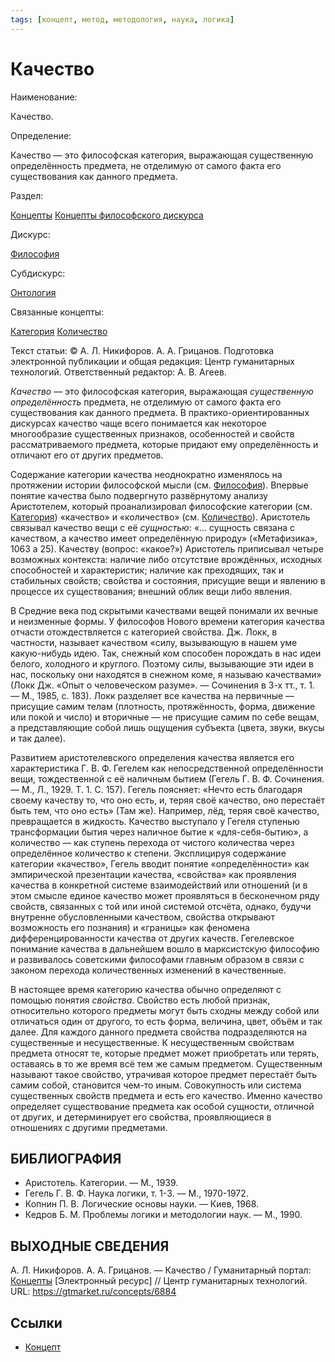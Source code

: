 ```yaml
---
tags: [концепт, метод, методология, наука, логика]
---
```

# Качество

Наименование:

Качество.

Определение:

Качество — это философская категория, выражающая существенную определённость предмета, не отделимую от самого факта его существования как данного предмета.

Раздел:

[Концепты](https://gtmarket.ru/concepts/)  [Концепты философского дискурса](https://gtmarket.ru/concepts/philosophical-concepts)

Дискурс:

[Философия](https://gtmarket.ru/concepts/6862)

Субдискурс:

[Онтология](https://gtmarket.ru/concepts/6847)

Связанные концепты:

[Категория](https://gtmarket.ru/concepts/6880) [Количество](https://gtmarket.ru/concepts/6885)

Текст статьи: © А. Л. Никифоров. А. А. Грицанов. Подготовка электронной публикации и общая редакция: Центр гуманитарных технологий. Ответственный редактор: А. В. Агеев.

_Качество_ — это философская категория, выражающая _существенную определённость_ предмета, не отделимую от самого факта его существования как данного предмета. В практико-ориентированных дискурсах качество чаще всего понимается как некоторое многообразие существенных признаков, особенностей и свойств рассматриваемого предмета, которые придают ему определённость и отличают его от других предметов.

Содержание категории качества неоднократно изменялось на протяжении истории философской мысли (см. [Философия](https://gtmarket.ru/concepts/6862)). Впервые понятие качества было подвергнуто развёрнутому анализу Аристотелем, который проанализировал философские категории (см. [Категория](https://gtmarket.ru/concepts/6880)) «качество» и «количество» (см. [Количество](https://gtmarket.ru/concepts/6885)). Аристотель связывал качество вещи с её _сущностью_: «… сущность связана с качеством, а качество имеет определённую природу» («Метафизика», 1063 а 25). Качеству (вопрос: «какое?») Аристотель приписывал четыре возможных контекста: наличие либо отсутствие врождённых, исходных способностей и характеристик; наличие как преходящих, так и стабильных свойств; свойства и состояния, присущие вещи и явлению в процессе их существования; внешний облик вещи либо явления.

В Средние века под скрытыми качествами вещей понимали их вечные и неизменные формы. У философов Нового времени категория качества отчасти отождествляется с категорией свойства. Дж. Локк, в частности, называет качеством «силу, вызывающую в нашем уме какую-нибудь идею. Так, снежный ком способен порождать в нас идеи белого, холодного и круглого. Поэтому силы, вызывающие эти идеи в нас, поскольку они находятся в снежном коме, я называю качествами» (Локк Дж. «Опыт о человеческом разуме». — Сочинения в 3-х тт., т. 1. — М., 1985, с. 183). Локк разделяет все качества на первичные — присущие самим телам (плотность, протяжённость, форма, движение или покой и число) и вторичные — не присущие самим по себе вещам, а представляющие собой лишь ощущения субъекта (цвета, звуки, вкусы и так далее).

Развитием аристотелевского определения качества является его характеристика Г. В. Ф. Гегелем как непосредственной определённости вещи, тождественной с её наличным бытием (Гегель Г. В. Ф. Сочинения. — М., Л., 1929. Т. 1. С. 157). Гегель поясняет: «Нечто есть благодаря своему качеству то, что оно есть, и, теряя своё качество, оно перестаёт быть тем, что оно есть» (Там же). Например, лёд, теряя своё качество, превращается в жидкость. Качество выступало у Гегеля ступенью трансформации бытия через наличное бытие к «для-себя-бытию», а количество — как ступень перехода от чистого количества через определённое количество к степени. Эксплицируя содержание категории «качество», Гегель вводит понятие «определённости» как эмпирической презентации качества, «свойства» как проявления качества в конкретной системе взаимодействий или отношений (и в этом смысле единое качество может проявляться в бесконечном ряду свойств, связанных с той или иной системой отсчёта, однако, будучи внутренне обусловленными качеством, свойства открывают возможность его познания) и «границы» как феномена дифференцированности качества от других качеств. Гегелевское понимание качества в дальнейшем вошло в марксистскую философию и развивалось советскими философами главным образом в связи с законом перехода количественных изменений в качественные.

В настоящее время категорию качества обычно определяют с помощью понятия _свойства_. Свойство есть любой признак, относительно которого предметы могут быть сходны между собой или отличаться один от другого, то есть форма, величина, цвет, объём и так далее. Для каждого данного предмета свойства подразделяются на существенные и несущественные. К несущественным свойствам предмета относят те, которые предмет может приобретать или терять, оставаясь в то же время всё тем же самым предметом. Существенным называют такое свойство, утрачивая которое предмет перестаёт быть самим собой, становится чем-то иным. Совокупность или система существенных свойств предмета и есть его качество. Именно качество определяет существование предмета как особой сущности, отличной от других, и детерминирует его свойства, проявляющиеся в отношениях с другими предметами.

## БИБЛИОГРАФИЯ

- Аристотель. Категории. — М., 1939.
- Гегель Г. В. Ф. Наука логики, т. 1-3. — М., 1970-1972.
- Копнин П. В. Логические основы науки. — Киев, 1968.
- Кедров Б. М. Проблемы логики и методологии наук. — М., 1990.

## ВЫХОДНЫЕ СВЕДЕНИЯ

А. Л. Никифоров. А. А. Грицанов. — Качество / Гуманитарный портал: [Концепты](https://gtmarket.ru/concepts/) [Электронный ресурс] // Центр гуманитарных технологий. URL: <https://gtmarket.ru/concepts/6884>

## Ссылки

- [Концепт](Концепт.md)
